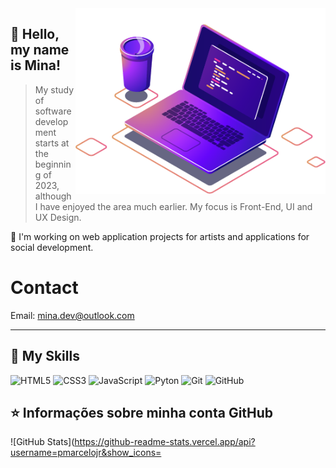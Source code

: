 
<img src="https://raw.githubusercontent.com/minafedorinha/imagens/main/perfil-GitHub/computer-illustrationMINA.png" min-width="400px" max-width="400px" width="400px" align="right">

## 💜 Hello, my name is <strong>Mina</strong>!

>  My study of software development starts at the beginning of 2023, although I have enjoyed the area much earlier. My focus is Front-End, UI and UX Design.

🔭  I'm working on web application projects for artists and applications for social development.

# Contact
Email: mina.dev@outlook.com

---

## 🚀 My Skills

![HTML5](https://img.shields.io/badge/HTML%205-091418?style=for-the-badge&logo=html5&logoColor=E34E26)
![CSS3](https://img.shields.io/badge/CSS3-091418?style=for-the-badge&logo=css3&logoColor=2B9AD1)
![JavaScript](https://img.shields.io/badge/javascript-091418?style=for-the-badge&logo=javascript&logoColor=FFDA3E)
![Pyton](https://img.shields.io/badge/python-091418?style=for-the-badge&logo=python&logoColor=454773)
![Git](https://img.shields.io/badge/Git-091418?style=for-the-badge&logo=git&logoColor=F24E29)
![GitHub](https://img.shields.io/badge/git_hub-091418?style=for-the-badge&logo=github&logoColor=FFFFFA)




## ⭐ Informações sobre minha conta GitHub

![GitHub Stats](https://github-readme-stats.vercel.app/api?username=pmarcelojr&show_icons=
